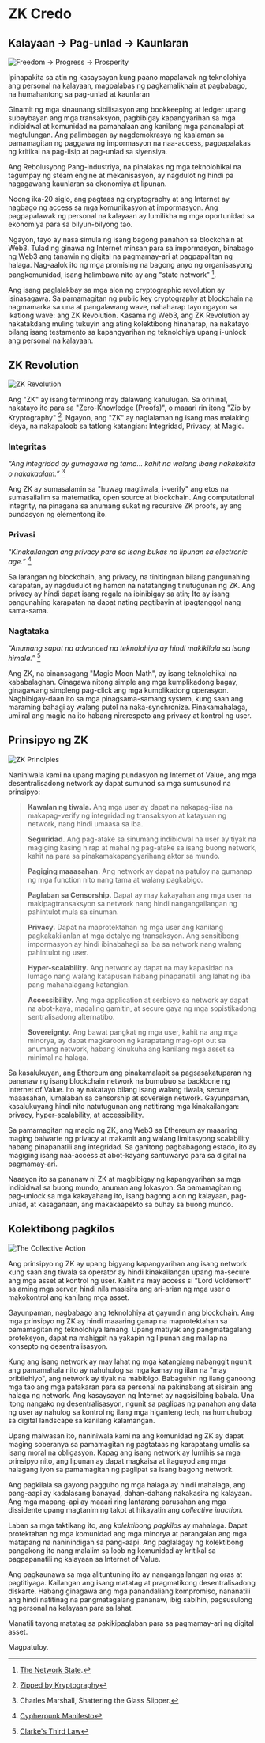 # ZK Credo

## Kalayaan → Pag-unlad → Kaunlaran

![Freedom → Progress → Prosperity](freedom-progress-prosperity.jpeg)

Ipinapakita sa atin ng kasaysayan kung paano mapalawak ng teknolohiya ang personal na kalayaan, magpalabas ng pagkamalikhain at pagbabago, na humahantong sa pag-unlad at kaunlaran

Ginamit ng mga sinaunang sibilisasyon ang bookkeeping at ledger upang subaybayan ang mga transaksyon, pagbibigay kapangyarihan sa mga indibidwal at komunidad na pamahalaan ang kanilang mga pananalapi at magtulungan. Ang palimbagan ay nagdemokrasya ng kaalaman sa pamamagitan ng paggawa ng impormasyon na naa-access, pagpapalakas ng kritikal na pag-iisip at pag-unlad sa siyensiya.

Ang Rebolusyong Pang-industriya, na pinalakas ng mga teknolohikal na tagumpay ng steam engine at mekanisasyon, ay nagdulot ng hindi pa nagagawang kaunlaran sa ekonomiya at lipunan.

Noong ika-20 siglo, ang pagtaas ng cryptography at ang Internet ay nagbago ng access sa mga komunikasyon at impormasyon. Ang pagpapalawak ng personal na kalayaan ay lumilikha ng mga oportunidad sa ekonomiya para sa bilyun-bilyong tao.

Ngayon, tayo ay nasa simula ng isang bagong panahon sa blockchain at Web3. Tulad ng ginawa ng Internet minsan para sa impormasyon, binabago ng Web3 ang tanawin ng digital na pagmamay-ari at pagpapalitan ng halaga. Nag-aalok ito ng mga promising na bagong anyo ng organisasyong pangkomunidad, isang halimbawa nito ay ang "state network" [^1].

Ang isang paglalakbay sa mga alon ng cryptographic revolution ay isinasagawa. Sa pamamagitan ng public key cryptography at blockchain na nagmamarka sa una at pangalawang wave, nahaharap tayo ngayon sa ikatlong wave: ang ZK Revolution. Kasama ng Web3, ang ZK Revolution ay nakatakdang muling tukuyin ang ating kolektibong hinaharap, na nakatayo bilang isang testamento sa kapangyarihan ng teknolohiya upang i-unlock ang personal na kalayaan.

## ZK Revolution

![ZK Revolution](zk-revolution.jpeg)

Ang "ZK" ay isang terminong may dalawang kahulugan. Sa orihinal, nakatayo ito para sa "Zero-Knowledge (Proofs)", o maaari rin itong "Zip by Kryptography" [^2]. Ngayon, ang "ZK" ay naglalaman ng isang mas malaking ideya, na nakapaloob sa tatlong katangian: Integridad, Privacy, at Magic.

### Integritas

*“Ang integridad ay gumagawa ng tama... kahit na walang ibang nakakakita o nakakaalam.”* [^3]

Ang ZK ay sumasalamin sa "huwag magtiwala, i-verify" ang etos na sumasailalim sa matematika, open source at blockchain. Ang computational integrity, na pinagana sa anumang sukat ng recursive ZK proofs, ay ang pundasyon ng elementong ito.

### Privasi

“*Kinakailangan ang privacy para sa isang bukas na lipunan sa electronic age.”* [^4]

Sa larangan ng blockchain, ang privacy, na tinitingnan bilang pangunahing karapatan, ay nagdudulot ng hamon na natatanging tinutugunan ng ZK. Ang privacy ay hindi dapat isang regalo na ibinibigay sa atin; Ito ay isang pangunahing karapatan na dapat nating pagtibayin at ipagtanggol nang sama-sama.

### Nagtataka

*“Anumang sapat na advanced na teknolohiya ay hindi makikilala sa isang himala.”* [^5]

Ang ZK, na binansagang "Magic Moon Math", ay isang teknolohikal na kababalaghan. Ginagawa nitong simple ang mga kumplikadong bagay, ginagawang simpleng pag-click ang mga kumplikadong operasyon. Nagbibigay-daan ito sa mga pinagsama-samang system, kung saan ang maraming bahagi ay walang putol na naka-synchronize. Pinakamahalaga, umiiral ang magic na ito habang nirerespeto ang privacy at kontrol ng user.

## Prinsipyo ng ZK

![ZK Principles](zk-principles.jpeg)

Naniniwala kami na upang maging pundasyon ng Internet of Value, ang mga desentralisadong network ay dapat sumunod sa mga sumusunod na prinsipyo:

> **Kawalan ng tiwala.** Ang mga user ay dapat na nakapag-iisa na makapag-verify ng integridad ng transaksyon at katayuan ng network, nang hindi umaasa sa iba.
>
> **Seguridad.** Ang pag-atake sa sinumang indibidwal na user ay tiyak na magiging kasing hirap at mahal ng pag-atake sa isang buong network, kahit na para sa pinakamakapangyarihang aktor sa mundo.
>
> **Pagiging maaasahan.** Ang network ay dapat na patuloy na gumanap ng mga function nito nang tama at walang pagkabigo.
>
> **Paglaban sa Censorship.** Dapat ay may kakayahan ang mga user na makipagtransaksyon sa network nang hindi nangangailangan ng pahintulot mula sa sinuman.
>
> **Privacy.** Dapat na maprotektahan ng mga user ang kanilang pagkakakilanlan at mga detalye ng transaksyon. Ang sensitibong impormasyon ay hindi ibinabahagi sa iba sa network nang walang pahintulot ng user.
>
> **Hyper-scalability.** Ang network ay dapat na may kapasidad na lumago nang walang katapusan habang pinapanatili ang lahat ng iba pang mahahalagang katangian.
>
> **Accessibility.** Ang mga application at serbisyo sa network ay dapat na abot-kaya, madaling gamitin, at secure gaya ng mga sopistikadong sentralisadong alternatibo.
>
> **Sovereignty.** Ang bawat pangkat ng mga user, kahit na ang mga minorya, ay dapat magkaroon ng karapatang mag-opt out sa anumang network, habang kinukuha ang kanilang mga asset sa minimal na halaga.

Sa kasalukuyan, ang Ethereum ang pinakamalapit sa pagsasakatuparan ng pananaw ng isang blockchain network na bumubuo sa backbone ng Internet of Value. Ito ay nakatayo bilang isang walang tiwala, secure, maaasahan, lumalaban sa censorship at sovereign network. Gayunpaman, kasalukuyang hindi nito natutugunan ang natitirang mga kinakailangan: privacy, hyper-scalability, at accessibility.

Sa pamamagitan ng magic ng ZK, ang Web3 sa Ethereum ay maaaring maging balwarte ng privacy at makamit ang walang limitasyong scalability habang pinapanatili ang integridad. Sa ganitong pagbabagong estado, ito ay magiging isang naa-access at abot-kayang santuwaryo para sa digital na pagmamay-ari.

Naaayon ito sa pananaw ni ZK at magbibigay ng kapangyarihan sa mga indibidwal sa buong mundo, anuman ang lokasyon. Sa pamamagitan ng pag-unlock sa mga kakayahang ito, isang bagong alon ng kalayaan, pag-unlad, at kasaganaan, ang makakaapekto sa buhay sa buong mundo.

## Kolektibong pagkilos

![The Collective Action](the-collective-action.jpeg)

Ang prinsipyo ng ZK ay upang bigyang kapangyarihan ang isang network kung saan ang tiwala sa operator ay hindi kinakailangan upang ma-secure ang mga asset at kontrol ng user. Kahit na may access si “Lord Voldemort” sa aming mga server, hindi nila masisira ang ari-arian ng mga user o makokontrol ang kanilang mga asset.

Gayunpaman, nagbabago ang teknolohiya at gayundin ang blockchain. Ang mga prinsipyo ng ZK ay hindi maaaring ganap na maprotektahan sa pamamagitan ng teknolohiya lamang. Upang matiyak ang pangmatagalang proteksyon, dapat na mahigpit na yakapin ng lipunan ang mailap na konsepto ng desentralisasyon.

Kung ang isang network ay may lahat ng mga katangiang nabanggit ngunit ang pamamahala nito ay nahuhulog sa mga kamay ng iilan na "may pribilehiyo", ang network ay tiyak na mabibigo. Babaguhin ng ilang ganoong mga tao ang mga patakaran para sa personal na pakinabang at sisirain ang halaga ng network. Ang kasaysayan ng Internet ay nagsisilbing babala. Una itong nangako ng desentralisasyon, ngunit sa paglipas ng panahon ang data ng user ay nahulog sa kontrol ng ilang mga higanteng tech, na humuhubog sa digital landscape sa kanilang kalamangan.

Upang maiwasan ito, naniniwala kami na ang komunidad ng ZK ay dapat maging soberanya sa pamamagitan ng pagtataas ng karapatang umalis sa isang moral na obligasyon. Kapag ang isang network ay lumihis sa mga prinsipyo nito, ang lipunan ay dapat magkaisa at itaguyod ang mga halagang iyon sa pamamagitan ng paglipat sa isang bagong network.

Ang pagkilala sa gayong pagguho ng mga halaga ay hindi mahalaga, ang pang-aapi ay kadalasang banayad, dahan-dahang nakakasira ng kalayaan. Ang mga mapang-api ay maaari ring lantarang parusahan ang mga dissidente upang magtanim ng takot at hikayatin ang *collective inaction*.

Laban sa mga taktikang ito, ang *kolektibong pagkilos* ay mahalaga. Dapat protektahan ng mga komunidad ang mga minorya at parangalan ang mga matapang na naninindigan sa pang-aapi. Ang paglalagay ng kolektibong pangakong ito nang malalim sa loob ng komunidad ay kritikal sa pagpapanatili ng kalayaan sa Internet of Value.

Ang pagkaunawa sa mga alituntuning ito ay nangangailangan ng oras at pagtitiyaga. Kailangan ang isang matatag at pragmatikong desentralisadong diskarte. Habang ginagawa ang mga panandaliang kompromiso, nananatili ang hindi natitinag na pangmatagalang pananaw, ibig sabihin, pagsusulong ng personal na kalayaan para sa lahat.

Manatili tayong matatag sa pakikipaglaban para sa pagmamay-ari ng digital asset.

Magpatuloy.

[^1]: [The Network State](https://thenetworkstate.com/the-network-state-in-one-sentence).
[^2]: [Zipped by Kryptography](https://twitter.com/vitalikbuterin/status/1309298689156866048)
[^3]: Charles Marshall, Shattering the Glass Slipper.
[^4]: [Cypherpunk Manifesto](https://nakamotoinstitute.org/static/docs/cypherpunk-manifesto.txt)
[^5]: [Clarke's Third Law](https://en.wikipedia.org/wiki/Clarke%27s_three_laws)
